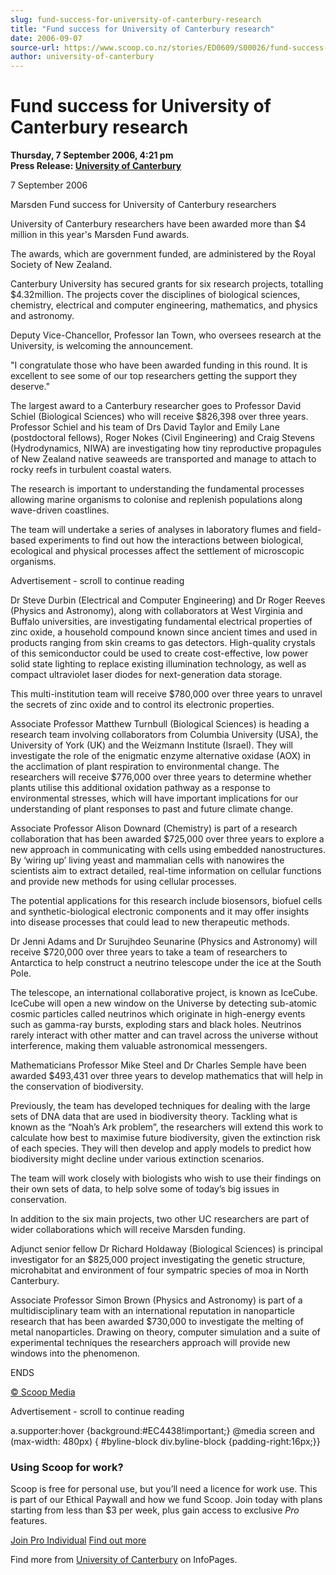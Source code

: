```yaml
---
slug: fund-success-for-university-of-canterbury-research
title: "Fund success for University of Canterbury research"
date: 2006-09-07
source-url: https://www.scoop.co.nz/stories/ED0609/S00026/fund-success-for-university-of-canterbury-research.htm
author: university-of-canterbury
---
```

Fund success for University of Canterbury research
==================================================

**Thursday, 7 September 2006, 4:21 pm**  
**Press Release: [University of Canterbury](https://info.scoop.co.nz/University_of_Canterbury)**

7 September 2006

Marsden Fund success for University of Canterbury researchers

University of Canterbury researchers have been awarded more than $4 million in this year's Marsden Fund awards.

The awards, which are government funded, are administered by the Royal Society of New Zealand.

Canterbury University has secured grants for six research projects, totalling $4.32million. The projects cover the disciplines of biological sciences, chemistry, electrical and computer engineering, mathematics, and physics and astronomy.

Deputy Vice-Chancellor, Professor Ian Town, who oversees research at the University, is welcoming the announcement.

\"I congratulate those who have been awarded funding in this round. It is excellent to see some of our top researchers getting the support they deserve."

The largest award to a Canterbury researcher goes to Professor David Schiel (Biological Sciences) who will receive $826,398 over three years. Professor Schiel and his team of Drs David Taylor and Emily Lane (postdoctoral fellows), Roger Nokes (Civil Engineering) and Craig Stevens (Hydrodynamics, NIWA) are investigating how tiny reproductive propagules of New Zealand native seaweeds are transported and manage to attach to rocky reefs in turbulent coastal waters.

The research is important to understanding the fundamental processes allowing marine organisms to colonise and replenish populations along wave-driven coastlines.

The team will undertake a series of analyses in laboratory flumes and field-based experiments to find out how the interactions between biological, ecological and physical processes affect the settlement of microscopic organisms.

Advertisement - scroll to continue reading





  
Dr Steve Durbin (Electrical and Computer Engineering) and Dr Roger Reeves (Physics and Astronomy), along with collaborators at West Virginia and Buffalo universities, are investigating fundamental electrical properties of zinc oxide, a household compound known since ancient times and used in products ranging from skin creams to gas detectors. High-quality crystals of this semiconductor could be used to create cost-effective, low power solid state lighting to replace existing illumination technology, as well as compact ultraviolet laser diodes for next-generation data storage.

This multi-institution team will receive $780,000 over three years to unravel the secrets of zinc oxide and to control its electronic properties.

Associate Professor Matthew Turnbull (Biological Sciences) is heading a research team involving collaborators from Columbia University (USA), the University of York (UK) and the Weizmann Institute (Israel). They will investigate the role of the enigmatic enzyme alternative oxidase (AOX) in the acclimation of plant respiration to environmental change. The researchers will receive $776,000 over three years to determine whether plants utilise this additional oxidation pathway as a response to environmental stresses, which will have important implications for our understanding of plant responses to past and future climate change.

Associate Professor Alison Downard (Chemistry) is part of a research collaboration that has been awarded $725,000 over three years to explore a new approach in communicating with cells using embedded nanostructures. By ‘wiring up’ living yeast and mammalian cells with nanowires the scientists aim to extract detailed, real-time information on cellular functions and provide new methods for using cellular processes.

The potential applications for this research include biosensors, biofuel cells and synthetic-biological electronic components and it may offer insights into disease processes that could lead to new therapeutic methods.

Dr Jenni Adams and Dr Surujhdeo Seunarine (Physics and Astronomy) will receive $720,000 over three years to take a team of researchers to Antarctica to help construct a neutrino telescope under the ice at the South Pole.

The telescope, an international collaborative project, is known as IceCube. IceCube will open a new window on the Universe by detecting sub-atomic cosmic particles called neutrinos which originate in high-energy events such as gamma-ray bursts, exploding stars and black holes. Neutrinos rarely interact with other matter and can travel across the universe without interference, making them valuable astronomical messengers.

Mathematicians Professor Mike Steel and Dr Charles Semple have been awarded $493,431 over three years to develop mathematics that will help in the conservation of biodiversity.

Previously, the team has developed techniques for dealing with the large sets of DNA data that are used in biodiversity theory. Tackling what is known as the “Noah’s Ark problem”, the researchers will extend this work to calculate how best to maximise future biodiversity, given the extinction risk of each species. They will then develop and apply models to predict how biodiversity might decline under various extinction scenarios.

The team will work closely with biologists who wish to use their findings on their own sets of data, to help solve some of today’s big issues in conservation.

In addition to the six main projects, two other UC researchers are part of wider collaborations which will receive Marsden funding.

Adjunct senior fellow Dr Richard Holdaway (Biological Sciences) is principal investigator for an $825,000 project investigating the genetic structure, microhabitat and environment of four sympatric species of moa in North Canterbury.

Associate Professor Simon Brown (Physics and Astronomy) is part of a multidisciplinary team with an international reputation in nanoparticle research that has been awarded $730,000 to investigate the melting of metal nanoparticles. Drawing on theory, computer simulation and a suite of experimental techniques the researchers approach will provide new windows into the phenomenon.

ENDS

[© Scoop Media](http://www.scoop.co.nz/about/terms.html)  

Advertisement - scroll to continue reading



a.supporter:hover {background:#EC4438!important;} @media screen and (max-width: 480px) { #byline-block div.byline-block {padding-right:16px;}}

### Using Scoop for work?

Scoop is free for personal use, but you’ll need a licence for work use. This is part of our Ethical Paywall and how we fund Scoop. Join today with plans starting from less than $3 per week, plus gain access to exclusive _Pro_ features.  
  
[Join Pro Individual](https://pro.scoop.co.nz/Individual/?from=ProIn24) [Find out more](https://pro.scoop.co.nz/using-scoop-for-work/?from=ProIn24)

Find more from [University of Canterbury](https://info.scoop.co.nz/University_of_Canterbury) on InfoPages.